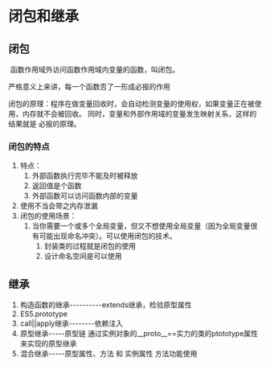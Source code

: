 # 闭包和继承

## 闭包

​	函数作用域外访问函数作用域内变量的函数，叫闭包。

严格意义上来讲，每一个函数否了一形成必报的作用

闭包的原理：程序在做变量回收时，会自动检测变量的使用权，如果变量正在被使用，内存就不会被回收。 同时，变量和外部作用域的变量发生映射关系，这样的结果就是  必报的原理。



### 闭包的特点

1. 特点：
   1. 外部函数执行完毕不能及时被释放
   2. 返回值是个函数
   3. 外部函数可以访问函数内部的变量
2. 使用不当会带之内存泄漏
3. 闭包的使用场景：
   1. 当你需要一个或多个全局变量，但又不想使用全局变量（因为全局变量很有可能出现命名冲突）。可以使用闭包的技术。
      1. 封装类的过程就是闭包的使用
      2. 设计命名空间是可以使用

## 继承

1. 构造函数的继承----------extends继承，检验原型属性
2. ES5.prototype
3. call||apply继承--------依赖注入
4. 原型继承-----原型链         通过实例对象的__proto__==实力的类的ptototype属性来实现的原型继承
5. 混合继承-----原型属性、方法 和 实例属性 方法功能使用